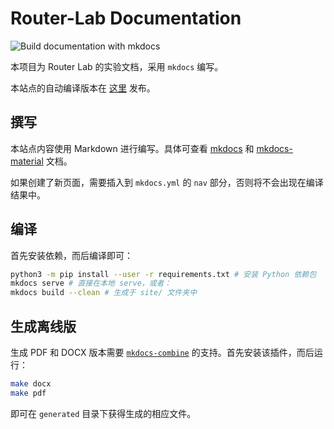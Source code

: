 # Router-Lab Documentation

![Build documentation with mkdocs](https://github.com/thu-cs-lab/Router-Lab-Docs/workflows/Build%20documentation%20with%20mkdocs/badge.svg)

本项目为 Router Lab 的实验文档，采用 `mkdocs` 编写。

本站点的自动编译版本在 [这里](https://lab.cs.tsinghua.edu.cn/router/doc/) 发布。

## 撰写

本站点内容使用 Markdown 进行编写。具体可查看 [mkdocs](https://www.mkdocs.org/) 和 [mkdocs-material](https://squidfunk.github.io/mkdocs-material/extensions/pymdown/) 文档。

如果创建了新页面，需要插入到 `mkdocs.yml` 的 `nav` 部分，否则将不会出现在编译结果中。

## 编译

首先安装依赖，而后编译即可：

```bash
python3 -m pip install --user -r requirements.txt # 安装 Python 依赖包
mkdocs serve # 直接在本地 serve，或者：
mkdocs build --clean # 生成于 site/ 文件夹中
```

## 生成离线版

生成 PDF 和 DOCX 版本需要 [`mkdocs-combine`](https://github.com/twardoch/mkdocs-combine) 的支持。首先安装该插件，而后运行：

```bash
make docx
make pdf
```

即可在 `generated` 目录下获得生成的相应文件。

